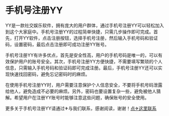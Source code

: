 # 手机号注册YY

YY是一款社交娱乐软件，拥有庞大的用户群体，通过手机号注册YY可以轻松加入到这个大家庭中。手机号注册YY的过程简单快捷，只需几步操作即可完成。首先，打开YY软件，点击注册按钮，选择手机号注册，然后输入手机号码和验证码，设置密码，最后点击注册即可成功注册YY账号。

手机号注册YY有许多优点，首先是安全性高，用户的手机号码是唯一的，可以有效保护用户的账号安全。其次，手机号注册YY方便快捷，不需要填写繁琐的个人信息，只需输入手机号码和验证码即可完成注册。最后，手机号注册YY还可以实现快速找回密码，避免忘记密码时的麻烦。

在使用手机号注册YY时，用户需要注意保护个人信息安全，不要将手机号码泄露给他人，避免造成不必要的麻烦。另外，密码也要设置复杂一些，避免被他人猜解。希望用户在注册YY账号时能够注意这些问题，确保账号的安全使用。

更多关于手机号注册YY请通过✈与我们联系，感谢阅读，谢谢！[点✈这里联系](https://ww.k02.cc)